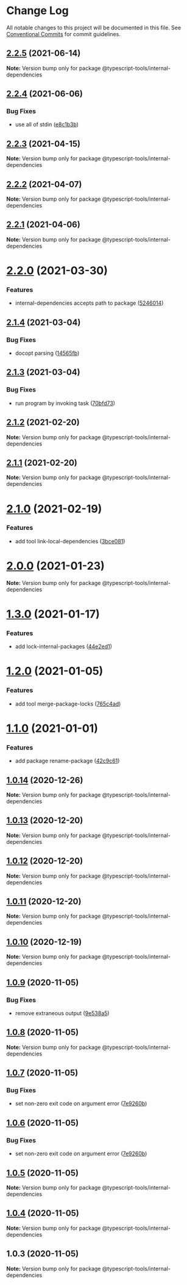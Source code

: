 # Change Log

All notable changes to this project will be documented in this file.
See [Conventional Commits](https://conventionalcommits.org) for commit guidelines.

## [2.2.5](https://github.com/typescript-tools/typescript-tools/compare/@typescript-tools/internal-dependencies@2.2.4...@typescript-tools/internal-dependencies@2.2.5) (2021-06-14)

**Note:** Version bump only for package @typescript-tools/internal-dependencies





## [2.2.4](https://github.com/typescript-tools/typescript-tools/compare/@typescript-tools/internal-dependencies@2.2.3...@typescript-tools/internal-dependencies@2.2.4) (2021-06-06)


### Bug Fixes

* use all of stdin ([e8c1b3b](https://github.com/typescript-tools/typescript-tools/commit/e8c1b3bc62cee5ee5bb84d4e02376d52ec3d5ff0))





## [2.2.3](https://github.com/typescript-tools/typescript-tools/compare/@typescript-tools/internal-dependencies@2.2.2...@typescript-tools/internal-dependencies@2.2.3) (2021-04-15)

**Note:** Version bump only for package @typescript-tools/internal-dependencies





## [2.2.2](https://github.com/typescript-tools/typescript-tools/compare/@typescript-tools/internal-dependencies@2.2.1...@typescript-tools/internal-dependencies@2.2.2) (2021-04-07)

**Note:** Version bump only for package @typescript-tools/internal-dependencies





## [2.2.1](https://github.com/typescript-tools/typescript-tools/compare/@typescript-tools/internal-dependencies@2.2.0...@typescript-tools/internal-dependencies@2.2.1) (2021-04-06)

**Note:** Version bump only for package @typescript-tools/internal-dependencies





# [2.2.0](https://github.com/typescript-tools/typescript-tools/compare/@typescript-tools/internal-dependencies@2.1.4...@typescript-tools/internal-dependencies@2.2.0) (2021-03-30)


### Features

* internal-dependencies accepts path to package ([5246014](https://github.com/typescript-tools/typescript-tools/commit/5246014e8e1f4c906d226ebb23eb495079e5f0bc))





## [2.1.4](https://github.com/typescript-tools/typescript-tools/compare/@typescript-tools/internal-dependencies@2.1.3...@typescript-tools/internal-dependencies@2.1.4) (2021-03-04)


### Bug Fixes

* docopt parsing ([14565fb](https://github.com/typescript-tools/typescript-tools/commit/14565fb7a8593d604f8010f0112ec2029598fa1b))





## [2.1.3](https://github.com/typescript-tools/typescript-tools/compare/@typescript-tools/internal-dependencies@2.1.2...@typescript-tools/internal-dependencies@2.1.3) (2021-03-04)


### Bug Fixes

* run program by invoking task ([70bfd73](https://github.com/typescript-tools/typescript-tools/commit/70bfd73bf38baeb6824afaf8291b9f31746e3307))





## [2.1.2](https://github.com/typescript-tools/typescript-tools/compare/@typescript-tools/internal-dependencies@2.1.1...@typescript-tools/internal-dependencies@2.1.2) (2021-02-20)

**Note:** Version bump only for package @typescript-tools/internal-dependencies





## [2.1.1](https://github.com/typescript-tools/typescript-tools/compare/@typescript-tools/internal-dependencies@2.1.0...@typescript-tools/internal-dependencies@2.1.1) (2021-02-20)

**Note:** Version bump only for package @typescript-tools/internal-dependencies





# [2.1.0](https://github.com/typescript-tools/typescript-tools/compare/@typescript-tools/internal-dependencies@2.0.0...@typescript-tools/internal-dependencies@2.1.0) (2021-02-19)


### Features

* add tool link-local-dependencies ([3bce081](https://github.com/typescript-tools/typescript-tools/commit/3bce081bf09141cb8fd6867eb59d4b9dc45276c0))





# [2.0.0](https://github.com/typescript-tools/typescript-tools/compare/@typescript-tools/internal-dependencies@1.3.0...@typescript-tools/internal-dependencies@2.0.0) (2021-01-23)

**Note:** Version bump only for package @typescript-tools/internal-dependencies





# [1.3.0](https://github.com/typescript-tools/typescript-tools/compare/@typescript-tools/internal-dependencies@1.2.0...@typescript-tools/internal-dependencies@1.3.0) (2021-01-17)


### Features

* add lock-internal-packages ([44e2ed1](https://github.com/typescript-tools/typescript-tools/commit/44e2ed1cebba3a02e48ca5c6bd9c67aa21b178ed))





# [1.2.0](https://github.com/typescript-tools/typescript-tools/compare/@typescript-tools/internal-dependencies@1.1.0...@typescript-tools/internal-dependencies@1.2.0) (2021-01-05)


### Features

* add tool merge-package-locks ([765c4ad](https://github.com/typescript-tools/typescript-tools/commit/765c4ad9de6e7a752f68332d896b5eb5c564109d))





# [1.1.0](https://github.com/typescript-tools/typescript-tools/compare/@typescript-tools/internal-dependencies@1.0.14...@typescript-tools/internal-dependencies@1.1.0) (2021-01-01)


### Features

* add package rename-package ([42c9c61](https://github.com/typescript-tools/typescript-tools/commit/42c9c61524dc58244a64bf01699dbc737504a111))





## [1.0.14](https://github.com/typescript-tools/typescript-tools/compare/@typescript-tools/internal-dependencies@1.0.13...@typescript-tools/internal-dependencies@1.0.14) (2020-12-26)

**Note:** Version bump only for package @typescript-tools/internal-dependencies





## [1.0.13](https://github.com/typescript-tools/typescript-tools/compare/@typescript-tools/internal-dependencies@1.0.12...@typescript-tools/internal-dependencies@1.0.13) (2020-12-20)

**Note:** Version bump only for package @typescript-tools/internal-dependencies





## [1.0.12](https://github.com/typescript-tools/typescript-tools/compare/@typescript-tools/internal-dependencies@1.0.11...@typescript-tools/internal-dependencies@1.0.12) (2020-12-20)

**Note:** Version bump only for package @typescript-tools/internal-dependencies





## [1.0.11](https://github.com/typescript-tools/typescript-tools/compare/@typescript-tools/internal-dependencies@1.0.10...@typescript-tools/internal-dependencies@1.0.11) (2020-12-20)

**Note:** Version bump only for package @typescript-tools/internal-dependencies





## [1.0.10](https://github.com/typescript-tools/typescript-tools/compare/@typescript-tools/internal-dependencies@1.0.9...@typescript-tools/internal-dependencies@1.0.10) (2020-12-19)

**Note:** Version bump only for package @typescript-tools/internal-dependencies





## [1.0.9](https://github.com/typescript-tools/typescript-tools/compare/@typescript-tools/internal-dependencies@1.0.8...@typescript-tools/internal-dependencies@1.0.9) (2020-11-05)


### Bug Fixes

* remove extraneous output ([9e538a5](https://github.com/typescript-tools/typescript-tools/commit/9e538a57f6d86e9e6eb8f04c3a6c1fc024b24271))





## [1.0.8](https://github.com/typescript-tools/typescript-tools/compare/@typescript-tools/internal-dependencies@1.0.7...@typescript-tools/internal-dependencies@1.0.8) (2020-11-05)

**Note:** Version bump only for package @typescript-tools/internal-dependencies





## [1.0.7](https://github.com/typescript-tools/typescript-tools/compare/@typescript-tools/internal-dependencies@1.0.5...@typescript-tools/internal-dependencies@1.0.7) (2020-11-05)


### Bug Fixes

* set non-zero exit code on argument error ([7e9260b](https://github.com/typescript-tools/typescript-tools/commit/7e9260b3bcf023aaab9d35468a363edfeb151529))





## [1.0.6](https://github.com/typescript-tools/typescript-tools/compare/@typescript-tools/internal-dependencies@1.0.5...@typescript-tools/internal-dependencies@1.0.6) (2020-11-05)


### Bug Fixes

* set non-zero exit code on argument error ([7e9260b](https://github.com/typescript-tools/typescript-tools/commit/7e9260b3bcf023aaab9d35468a363edfeb151529))





## [1.0.5](https://github.com/typescript-tools/typescript-tools/compare/@typescript-tools/internal-dependencies@1.0.4...@typescript-tools/internal-dependencies@1.0.5) (2020-11-05)

**Note:** Version bump only for package @typescript-tools/internal-dependencies





## [1.0.4](https://github.com/typescript-tools/typescript-tools/compare/@typescript-tools/internal-dependencies@1.0.3...@typescript-tools/internal-dependencies@1.0.4) (2020-11-05)

**Note:** Version bump only for package @typescript-tools/internal-dependencies





## 1.0.3 (2020-11-05)

**Note:** Version bump only for package @typescript-tools/internal-dependencies
